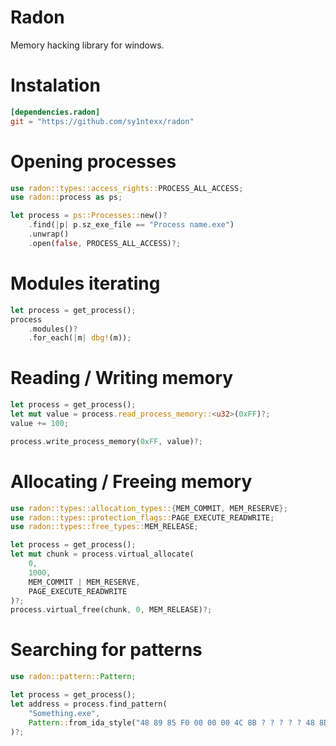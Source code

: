 # Radon
Memory hacking library for windows.

# Instalation
```toml
[dependencies.radon]
git = "https://github.com/sy1ntexx/radon"
```

# Opening processes
```rust
use radon::types::access_rights::PROCESS_ALL_ACCESS;
use radon::process as ps;

let process = ps::Processes::new()?
    .find(|p| p.sz_exe_file == "Process name.exe")
    .unwrap()
    .open(false, PROCESS_ALL_ACCESS)?;
```

# Modules iterating
```rust
let process = get_process();
process
    .modules()?
    .for_each(|m| dbg!(m));
```

# Reading / Writing memory
```rust
let process = get_process();
let mut value = process.read_process_memory::<u32>(0xFF)?;
value += 100;

process.write_process_memory(0xFF, value)?;
```

# Allocating / Freeing memory
```rust
use radon::types::allocation_types::{MEM_COMMIT, MEM_RESERVE};
use radon::types::protection_flags::PAGE_EXECUTE_READWRITE;
use radon::types::free_types::MEM_RELEASE;

let process = get_process();
let mut chunk = process.virtual_allocate(
    0,
    1000,
    MEM_COMMIT | MEM_RESERVE,
    PAGE_EXECUTE_READWRITE
)?;
process.virtual_free(chunk, 0, MEM_RELEASE)?;
```

# Searching for patterns
```rust
use radon::pattern::Pattern;

let process = get_process();
let address = process.find_pattern(
    "Something.exe",
    Pattern::from_ida_style("48 89 85 F0 00 00 00 4C 8B ? ? ? ? ? 48 8D")
)?;
```
